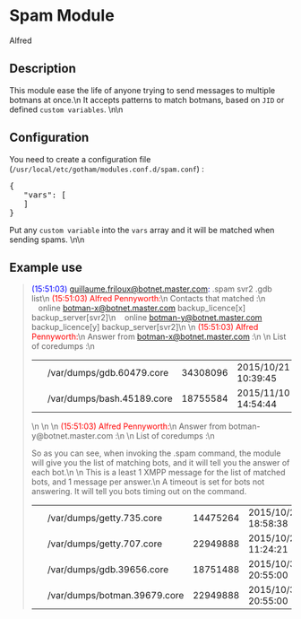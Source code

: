 # Spam Module

<span class="label label-success">Alfred</span>

## Description

This module ease the life of anyone trying to send messages to multiple botmans at once.\n
It accepts patterns to match botmans, based on `JID` or defined `custom variables`.
\n\n

## Configuration

You need to create a configuration file (`/usr/local/etc/gotham/modules.conf.d/spam.conf`) :
<pre>
{
   "vars": [
   ]
}
</pre>

Put any `custom variable` into the `vars` array and it will be matched
when sending spams.
\n\n

## Example use

> <span style="color:blue">(15:51:03) guillaume.friloux@botnet.master.com:</span> .spam svr2 .gdb list\n
> <span style="color:red">(15:51:03) Alfred Pennyworth:</span>\n
> Contacts that matched :\n
> &nbsp;&nbsp;&nbsp;online botman-x@botnet.master.com backup_licence[x] backup_server[svr2]\n
> &nbsp;&nbsp;&nbsp;online botman-y@botnet.master.com backup_licence[y] backup_server[svr2]\n
> \n
> <span style="color:red">(15:51:03) Alfred Pennyworth:</span>\n
> Answer from botman-x@botnet.master.com :\n
> \n
> List of coredumps :\n
> <table bordel=0 width=80%>
> <tr><td>&nbsp;</td><td>/var/dumps/gdb.60479.core</td><td>34308096</td><td>2015/10/21 10:39:45</td></tr>
> <tr><td></td><td>/var/dumps/bash.45189.core</td><td>18755584</td><td>2015/11/10 14:54:44</td></tr>
> </table>
> \n
> \n
> \n
> <span style="color:red">(15:51:03) Alfred Pennyworth:</span>\n
> Answer from botman-y@botnet.master.com :\n
> \n
> List of coredumps :\n
> <table bordel=0 width=80%>
> <tr><td>&nbsp;</td><td>/var/dumps/getty.735.core</td><td>14475264</td><td>2015/10/28 18:58:38</td></tr>
> <tr><td></td><td>/var/dumps/getty.707.core</td><td>22949888</td><td>2015/10/29 11:24:21</td></tr>
> <tr><td></td><td>/var/dumps/gdb.39656.core</td><td>18751488</td><td>2015/10/30 20:55:00</td></tr>
> <tr><td></td><td>/var/dumps/botman.39679.core</td><td>22949888</td><td>2015/10/30 20:55:00</td></tr>

So as you can see, when invoking the .spam command, the module will give you the list
of matching bots, and it will tell you the answer of each bot.\n
\n
This is a least 1 XMPP message for the list of matched bots, and 1 message per answer.\n
A timeout is set for bots not answering. It will tell you bots timing out on the command.
